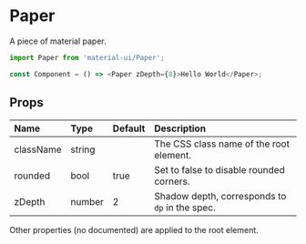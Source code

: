 Paper
=====

A piece of material paper.

```js
import Paper from 'material-ui/Paper';

const Component = () => <Paper zDepth={8}>Hello World</Paper>;
```

Props
-----


| Name | Type | Default | Description |
|:-----|:-----|:-----|:-----|
| className | string |  |  The CSS class name of the root element. |
| rounded | bool | true |  Set to false to disable rounded corners. |
| zDepth | number | 2 |  Shadow depth, corresponds to `dp` in the spec. |

Other properties (no documented) are applied to the root element.
